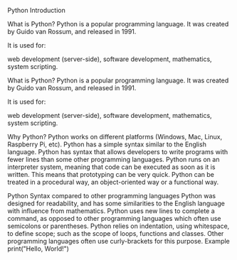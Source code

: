 Python Introduction

What is Python?
Python is a popular programming language. It was created by Guido van Rossum, and released in 1991.

It is used for:

web development (server-side),
software development,
mathematics,
system scripting.

What is Python?
Python is a popular programming language. It was created by Guido van Rossum, and released in 1991.

It is used for:

web development (server-side),
software development,
mathematics,
system scripting.

Why Python?
Python works on different platforms (Windows, Mac, Linux, Raspberry Pi, etc).
Python has a simple syntax similar to the English language.
Python has syntax that allows developers to write programs with fewer lines than some other programming languages.
Python runs on an interpreter system, meaning that code can be executed as soon as it is written. This means that prototyping can be very quick.
Python can be treated in a procedural way, an object-oriented way or a functional way.

Python Syntax compared to other programming languages
Python was designed for readability, and has some similarities to the English language with influence from mathematics.
Python uses new lines to complete a command, as opposed to other programming languages which often use semicolons or parentheses.
Python relies on indentation, using whitespace, to define scope; such as the scope of loops, functions and classes. Other programming languages often use curly-brackets for this purpose.
Example
print("Hello, World!")
